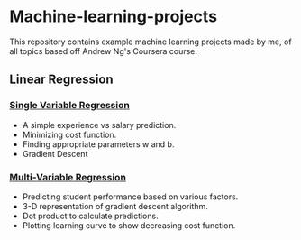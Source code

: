 # Machine-learning-projects
This repository contains example machine learning projects made by me, of all topics based off Andrew Ng's Coursera course.

## Linear Regression

### [Single Variable Regression](https://github.com/irvincardoza/Machine-learning-projects/tree/main/singleVariable)
  
- A simple experience vs salary prediction.
- Minimizing cost function.
- Finding appropriate parameters w and b.
- Gradient Descent
  
  
### [Multi-Variable Regression](https://github.com/irvincardoza/Machine-learning-projects/tree/main/multiVariable)

- Predicting student performance based on various factors.
- 3-D representation of gradient descent algorithm.
- Dot product to calculate predictions.
- Plotting learning curve to show decreasing cost function.


